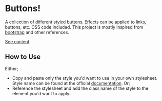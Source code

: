 # Buttons!

A collection of different styled buttons. Effects can be applied to links, buttons, etc. CSS code included. This project is mostly inspired from [bootstrap](https://getbootstrap.com/docs/4.0/components/buttons/) and other references.

[See content]()

## How to Use
Either;
 - Copy and paste only the style you'd want to use in your own stylesheet. Style name can be found at the official [documentation]().
Or;
 - Reference the stylesheet and add the class name of the style to the element you'd want to apply.
